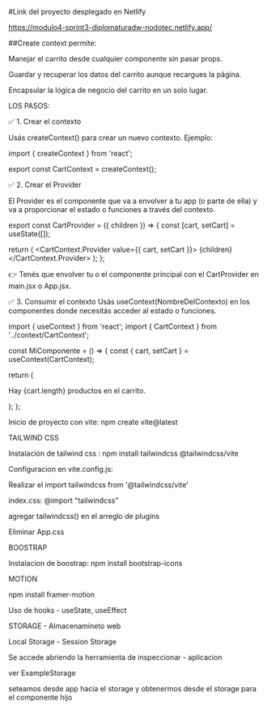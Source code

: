 #Link del proyecto desplegado en Netlify 

https://modulo4-sprint3-diplomaturadw-nodotec.netlify.app/


##Create context permite:

Manejar el carrito desde cualquier componente sin pasar props.

Guardar y recuperar los datos del carrito aunque recargues la página.

Encapsular la lógica de negocio del carrito en un solo lugar.


LOS PASOS:

✅ 1. Crear el contexto

Usás createContext() para crear un nuevo contexto.
Ejemplo:

import { createContext } from 'react';

export const CartContext = createContext();

✅ 2. Crear el Provider

El Provider es el componente que va a envolver a tu app (o parte de ella) y va a proporcionar el estado o funciones a través del contexto.

export const CartProvider = ({ children }) => {
  const [cart, setCart] = useState([]);

  return (
    <CartContext.Provider value={{ cart, setCart }}>
      {children}
    </CartContext.Provider>
  );
};

👉 Tenés que envolver tu <App /> o el componente principal con el CartProvider en main.jsx o App.jsx.

✅ 3. Consumir el contexto
Usás useContext(NombreDelContexto) en los componentes donde necesitás acceder al estado o funciones.

import { useContext } from 'react';
import { CartContext } from '../context/CartContext';

const MiComponente = () => {
  const { cart, setCart } = useContext(CartContext);

  return (
    <div>
      <p>Hay {cart.length} productos en el carrito.</p>
    </div>
  );
};


Inicio de proyecto con vite: npm create vite@latest

TAILWIND CSS

Instalación de tailwind css : npm install tailwindcss @tailwindcss/vite

Configuracion en vite.config.js:

Realizar el import tailwindcss from '@tailwindcss/vite'

index.css: @import "tailwindcss"

agregar tailwindcss() en el arreglo de plugins

Eliminar App.css

BOOSTRAP

Instalacion de boostrap: npm install bootstrap-icons

MOTION

npm install framer-motion

Uso de hooks - useState, useEffect

STORAGE - Almacenamineto web

Local Storage - Session Storage

Se accede abriendo la herramienta de inspeccionar - aplicacion

ver ExampleStorage

seteamos desde app hacia el storage y obtenermos desde el storage para el componente hijo
